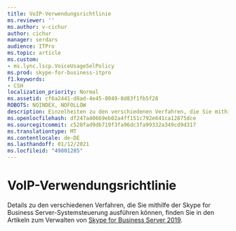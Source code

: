 ```yaml
---
title: VoIP-Verwendungsrichtlinie
ms.reviewer: ''
ms.author: v-cichur
author: cichur
manager: serdars
audience: ITPro
ms.topic: article
ms.custom:
- ms.lync.lscp.VoiceUsageSelPolicy
ms.prod: skype-for-business-itpro
f1.keywords:
- CSH
localization_priority: Normal
ms.assetid: cf6a2441-d8ad-4e45-8049-8d83f1fb5f28
ROBOTS: NOINDEX, NOFOLLOW
description: Einzelheiten zu den verschiedenen Verfahren, die Sie mithilfe der Skype for Business Server-Systemsteuerung ausführen können, finden Sie unter "Verwalten von Skype for Business Server".
ms.openlocfilehash: df247a40669eb02a4ff151c792e641ca12875dce
ms.sourcegitcommit: c528fad9db719f3fa96dc3fa99332a349cd9d317
ms.translationtype: MT
ms.contentlocale: de-DE
ms.lasthandoff: 01/12/2021
ms.locfileid: "49801285"
---
```

# <a name="voice-usage-policy"></a>VoIP-Verwendungsrichtlinie
 
Details zu den verschiedenen Verfahren, die Sie mithilfe der Skype for Business Server-Systemsteuerung ausführen können, finden Sie in den Artikeln zum Verwalten von [Skype for Business Server 2019](../../../../SfBServer2019/skype-for-business-server-2019.yml).
  

